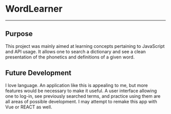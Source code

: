 # WordLearner
***
## Purpose
This project was mainly aimed at learning concepts pertaining to JavaScript and API usage. It allows one to search a dictionary and see a clean presentation of the phonetics and definitions of a given word.
## Future Development
I love language. An application like this is appealing to me, but more features would be necessary to make it useful. A user interface allowing one to log-in, see previously searched terms, and practice using them are all areas of possible development. I may attempt to remake this app with Vue or REACT as well.

